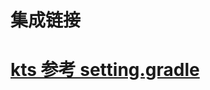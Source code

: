 # 集成链接 <a href="https://flutter.cn/docs/add-to-app/android/project-setup?tab=module-source"/>
# kts 参考 setting.gradle